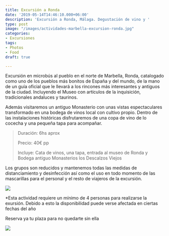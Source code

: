 ```yaml
---
title: Excursión a Ronda
date: '2019-05-14T14:46:10.000+06:00'
description: 'Excursión a Ronda, Málaga. Degustación de vino y '
type: post
image: "/images/actividades-marbella-excursion-ronda.jpg"
categories:
- Excursiones
tags:
- Photos
- Food
draft: true

---
```

Excursión en microbús al pueblo en el norte de Marbella, Ronda, catalogado como uno de los pueblos más bonitos de España y del mundo, de la mano de un guía oficial que le llevará a los rincones más interesantes y antiguos de la ciudad. Incluyendo el Museo con artículos de la inquisición, tradicionales andaluces y taurinos.

Además visitaremos un antiguo Monasterio con unas vistas espectaculares transformado en una bodega de vinos local con cultivo propio. Dentro de las instalaciones históricas disfrutaremos de una copa de vino de lo cocecha y una pequeña tapa para acompañar.

> Duración: 6hs aprox
>
> Precio: 40€ pp
>
> Incluye: Cata de vinos, una tapa, entrada al museo de Ronda y Bodega antiguo Monasterios los Descalzos Viejos

Los grupos son reducidos y mantenemos todas las medidas de distanciamiento y desinfección así como el uso en todo momento de las mascarillas para el personal y el resto de viajeros de la excursión.

![](/images/actividades-excursion-a-ronda.jpg)

\*Esta actividad requiere un mínimo de 4 personas para realizarse la exursión. Debido a esto la disponibilidad puede verse afectada en ciertas fechas del año

Reserva ya tu plaza para no quedarte sin ella

[![](/images/boton-reservar-actividades.png)](https://www.actividadesmarbella.com/contact/ "Reservar")